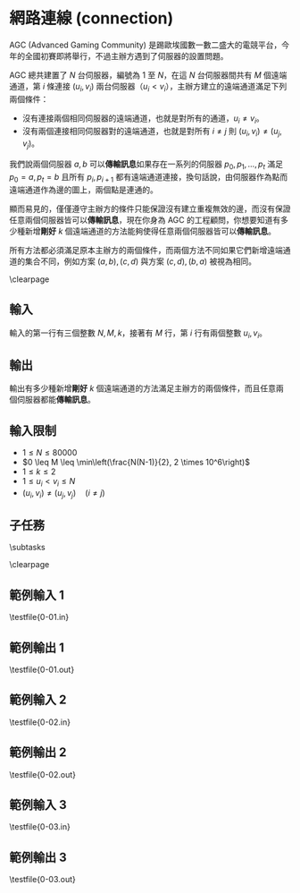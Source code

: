 # 網路連線 (connection)

AGC (Advanced Gaming Community) 是踢歐埃國數一數二盛大的電競平台，今年的全國初賽即將舉行，不過主辦方遇到了伺服器的設置問題。  

AGC 總共建置了 $N$ 台伺服器，編號為 $1$ 至 $N$，在這 $N$ 台伺服器間共有 $M$ 個遠端通道，第 $i$ 條連接 $(u_i, v_i)$ 兩台伺服器（$u_i < v_i$），主辦方建立的遠端通道滿足下列兩個條件：

 - 沒有連接兩個相同伺服器的遠端通道，也就是對所有的通道，$u_i \neq v_i$。
 - 沒有兩個連接相同伺服器對的遠端通道，也就是對所有 $i \neq j$ 則 $(u_i, v_i) \neq (u_j, v_j)$。

我們說兩個伺服器 $a, b$ 可以**傳輸訊息**如果存在一系列的伺服器 $p_0, p_1, \ldots, p_t$ 滿足 $p_0 = a, p_t = b$ 且所有 $p_i, p_{i+1}$ 都有遠端通道連接，換句話說，由伺服器作為點而遠端通道作為邊的圖上，兩個點是連通的。  

顯而易見的，僅僅遵守主辦方的條件只能保證沒有建立重複無效的邊，而沒有保證任意兩個伺服器皆可以**傳輸訊息**，現在你身為 AGC 的工程顧問，你想要知道有多少種新增**剛好** $k$ 個遠端通道的方法能夠使得任意兩個伺服器皆可以**傳輸訊息**。

所有方法都必須滿足原本主辦方的兩個條件，而兩個方法不同如果它們新增遠端通道的集合不同，例如方案 ${(a, b), (c, d)}$ 與方案 ${(c, d), (b, a)}$ 被視為相同。  

\clearpage

## 輸入

輸入的第一行有三個整數 $N, M, k$，接著有 $M$ 行，第 $i$ 行有兩個整數 $u_i, v_i$。

## 輸出

輸出有多少種新增**剛好** $k$ 個遠端通道的方法滿足主辦方的兩個條件，而且任意兩個伺服器都能**傳輸訊息**。

## 輸入限制
 - $1 \leq N \leq 80000$
 - $0 \leq M \leq \min\left(\frac{N(N-1)}{2}, 2 \times 10^6\right)$
 - $1 \leq k \leq 2$
 - $1 \leq u_i < v_i \leq N$
 - $(u_i, v_i) \neq (u_j, v_j) \quad (i \neq j)$

## 子任務
\subtasks

\clearpage

## 範例輸入 1
\testfile{0-01.in}

## 範例輸出 1
\testfile{0-01.out}

## 範例輸入 2
\testfile{0-02.in}

## 範例輸出 2
\testfile{0-02.out}

## 範例輸入 3
\testfile{0-03.in}

## 範例輸出 3
\testfile{0-03.out}
